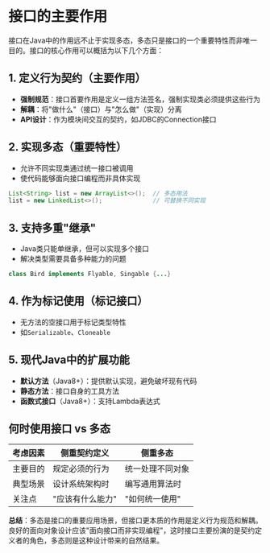 # 接口的主要作用

接口在Java中的作用远不止于实现多态，多态只是接口的一个重要特性而非唯一目的。接口的核心作用可以概括为以下几个方面：

## 1. 定义行为契约（主要作用）
- **强制规范**：接口首要作用是定义一组方法签名，强制实现类必须提供这些行为
- **解耦**：将"做什么"（接口）与"怎么做"（实现）分离
- **API设计**：作为模块间交互的契约，如JDBC的Connection接口

## 2. 实现多态（重要特性）
- 允许不同实现类通过统一接口被调用
- 使代码能够面向接口编程而非具体实现
```java
List<String> list = new ArrayList<>();  // 多态用法
list = new LinkedList<>();              // 可替换不同实现
```

## 3. 支持多重"继承"
- Java类只能单继承，但可以实现多个接口
- 解决类型需要具备多种能力的问题
```java
class Bird implements Flyable, Singable {...}
```

## 4. 作为标记使用（标记接口）
- 无方法的空接口用于标记类型特性
- 如`Serializable`、`Cloneable`

## 5. 现代Java中的扩展功能
- **默认方法**（Java8+）：提供默认实现，避免破坏现有代码
- **静态方法**：接口自身的工具方法
- **函数式接口**（Java8+）：支持Lambda表达式

## 何时使用接口 vs 多态
| 考虑因素 | 侧重契约定义 | 侧重多态 |
|---------|-------------|----------|
| 主要目的 | 规定必须的行为 | 统一处理不同对象 |
| 典型场景 | 设计系统架构时 | 编写通用算法时 |
| 关注点 | "应该有什么能力" | "如何统一使用" |

**总结**：多态是接口的重要应用场景，但接口更本质的作用是定义行为规范和解耦。良好的面向对象设计应该"面向接口而非实现编程"，这时接口主要扮演的是契约定义者的角色，多态则是这种设计带来的自然结果。
